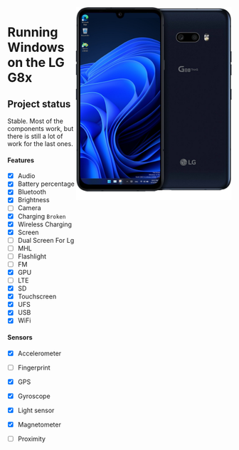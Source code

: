 <img align="right" src="/devices/mh2lm.png" width="350" alt="Windows 11 Running On A Lg G8x">

# Running Windows on the LG G8x

## Project status

Stable. Most of the components work, but there is still a lot of work for the last ones.

#### Features

- [x] Audio
- [x] Battery percentage
- [x] Bluetooth
- [x] Brightness
- [ ] Camera
- [x] Charging ```Broken```
- [x] Wireless Charging 
- [x] Screen
- [ ] Dual Screen For Lg
- [ ] MHL
- [ ] Flashlight 
- [ ] FM
- [x] GPU
- [ ] LTE 
- [x] SD 
- [x] Touchscreen
- [x] UFS
- [x] USB
- [x] WiFi

#### Sensors
- [x] Accelerometer
- [ ] Fingerprint
- [x] GPS
- [x] Gyroscope
- [x] Light sensor
- [x] Magnetometer
- [ ] Proximity





















